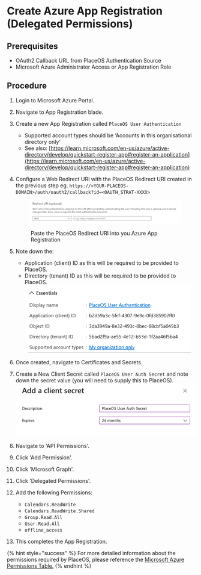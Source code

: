 # Create Azure App Registration (Delegated Permissions)

## Prerequisites

* OAuth2 Callback URL from PlaceOS Authentication Source
* Microsoft Azure Administrator Access or App Registration Role

## Procedure

1. Login to Microsoft Azure Portal.
2. Navigate to App Registration blade.
3. Create a new App Registration called `PlaceOS User Authentication`
   * Supported account types should be ‘Accounts in this organisational directory only’
   * See also: [https://learn.microsoft.com/en-us/azure/active-directory/develop/quickstart-register-app#register-an-application](https://learn.microsoft.com/en-us/azure/active-directory/develop/quickstart-register-app#register-an-application)
4.  Configure a Web Redirect URI with the PlaceOS Redirect URI created in the previous step eg. `https://<YOUR-PLACEOS-DOMAIN>/auth/oauth2/callback?id=<OAUTH_STRAT-XXXX>`&#x20;

    <figure><img src="../../../.gitbook/assets/image (27).png" alt=""><figcaption><p>Paste the PlaceOS Redirect URI into you Azure App Registration</p></figcaption></figure>
5. Note down the:
   * Application (client) ID as this will be required to be provided to PlaceOS.
   * Directory (tenant) ID as this will be required to be provided to PlaceOS.\
     ![](<../../../.gitbook/assets/image (19).png>)
6. Once created, navigate to Certificates and Secrets.
7. Create a New Client Secret called `PlaceOS User Auth Secret` and note down the secret value (you will need to supply this to PlaceOS).\
   ![](<../../../.gitbook/assets/image (18) (1).png>)
8. Navigate to 'API Permissions'.
9. Click 'Add Permission'.
10. Click 'Microsoft Graph'.
11. Click 'Delegated Permissions'.
12. Add the following Permissions:
    * `Calendars.ReadWrite`
    * `Calendars.ReadWrite.Shared`
    * `Group.Read.All`
    * `User.Read.All`
    * `offline_access`
13. This completes the App Registration.

{% hint style="success" %}
For more detailed information about the permissions required by PlaceOS, please reference the [Microsoft Azure Permissions Table.](../../../reference/microsoft-azure-permissions.md)
{% endhint %}
